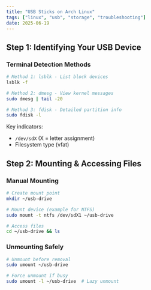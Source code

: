 ```yaml
---
title: "USB Sticks on Arch Linux"
tags: ["linux", "usb", "storage", "troubleshooting"]
date: 2025-06-19
---
```



## **Step 1: Identifying Your USB Device**

### **Terminal Detection Methods**
```bash
# Method 1: lsblk - List block devices
lsblk -f

# Method 2: dmesg - View kernel messages
sudo dmesg | tail -20

# Method 3: fdisk - Detailed partition info
sudo fdisk -l
```

Key indicators:
- `/dev/sdX` (X = letter assignment)
- Filesystem type (vfat)

## **Step 2: Mounting & Accessing Files**

### **Manual Mounting**
```bash
# Create mount point
mkdir ~/usb-drive

# Mount device (example for NTFS)
sudo mount -t ntfs /dev/sdX1 ~/usb-drive

# Access files
cd ~/usb-drive && ls
```

### **Unmounting Safely**
```bash
# Unmount before removal
sudo umount ~/usb-drive

# Force unmount if busy
sudo umount -l ~/usb-drive  # Lazy unmount
```
